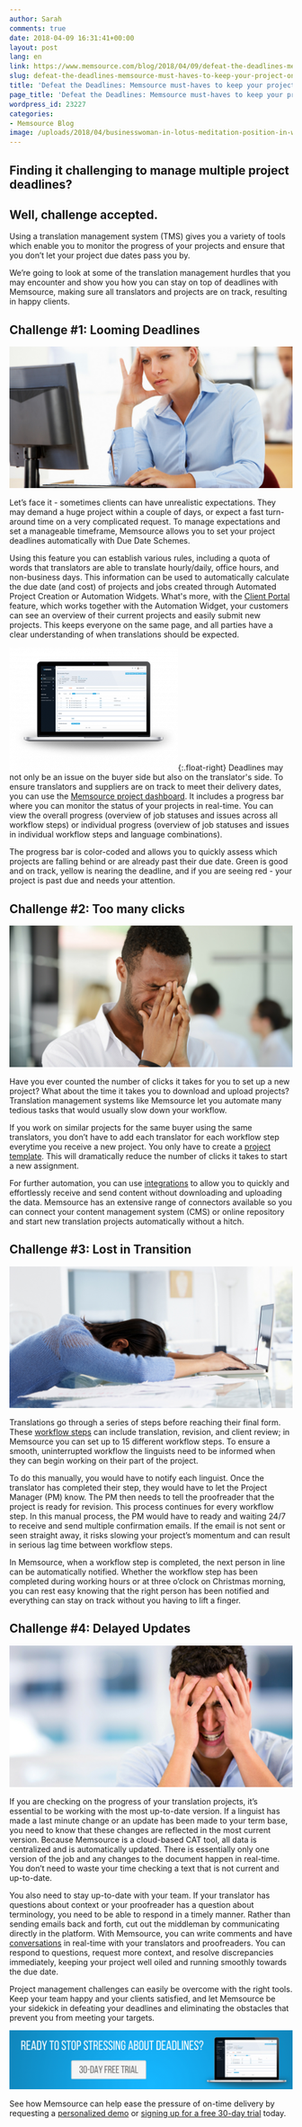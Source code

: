 ```yaml
---
author: Sarah
comments: true
date: 2018-04-09 16:31:41+00:00
layout: post
lang: en
link: https://www.memsource.com/blog/2018/04/09/defeat-the-deadlines-memsource-must-haves-to-keep-your-project-on-track/
slug: defeat-the-deadlines-memsource-must-haves-to-keep-your-project-on-track
title: 'Defeat the Deadlines: Memsource must-haves to keep your project on track'
page_title: 'Defeat the Deadlines: Memsource must-haves to keep your project on track'
wordpress_id: 23227
categories:
- Memsource Blog
image: /uploads/2018/04/businesswoman-in-lotus-meditation-position-in-work-office-concept-vector-id663167724.png
---
```


## Finding it challenging to manage multiple project deadlines?




## Well, challenge accepted.




<!-- more -->

Using a translation management system (TMS) gives you a variety of tools which enable you to monitor the progress of your projects and ensure that you don’t let your project due dates pass you by.



We’re going to look at some of the translation management hurdles that you may encounter and show you how you can stay on top of deadlines with Memsource, making sure all translators and projects are on track, resulting in happy clients.




## Challenge #1: Looming Deadlines


![](/uploads/2018/04/3-1024x512.png)



Let’s face it - sometimes clients can have unrealistic expectations. They may demand a huge project within a couple of days, or expect a fast turn-around time on a very complicated request. To manage expectations and set a manageable timeframe, Memsource allows you to set your project deadlines automatically with Due Date Schemes.



Using this feature you can establish various rules, including a quota of words that translators are able to translate hourly/daily, office hours, and non-business days. This information can be used to automatically calculate the due date (and cost) of projects and jobs created through Automated Project Creation or Automation Widgets. What's more, with the [Client Portal](https://www.memsource.com/blog/2017/03/16/client-portals-a-new-customer-focused-solution/) feature, which works together with the Automation Widget, your customers can see an overview of their current projects and easily submit new projects. This keeps everyone on the same page, and all parties have a clear understanding of when translations should be expected.



[![](/uploads/2017/08/Macbook-NewUI-HD-300x220.png)](/uploads/2017/08/Macbook-NewUI-HD.png){:.float-right} Deadlines may not only be an issue on the buyer side but also on the translator's side. To ensure translators and suppliers are on track to meet their delivery dates, you can use the [Memsource project dashboard](https://help.memsource.com/hc/en-us/articles/115003483732-Understanding-Memsource-Project-Dashboards). It includes a progress bar where you can monitor the status of your projects in real-time. You can view the overall progress (overview of job statuses and issues across all workflow steps) or individual progress (overview of job statuses and issues in individual workflow steps and language combinations).



The progress bar is color-coded and allows you to quickly assess which projects are falling behind or are already past their due date. Green is good and on track, yellow is nearing the deadline, and if you are seeing red - your project is past due and needs your attention.




## Challenge #2: Too many clicks


![](/uploads/2018/04/4-1024x512.png)



Have you ever counted the number of clicks it takes for you to set up a new project? What about the time it takes you to download and upload projects? Translation management systems like Memsource let you automate many tedious tasks that would usually slow down your workflow.



If you work on similar projects for the same buyer using the same translators, you don’t have to add each translator for each workflow step everytime you receive a new project. You only have to create a [project template](https://help.memsource.com/hc/en-us/articles/115003483952-Project-Templates). This will dramatically reduce the number of clicks it takes to start a new assignment.



For further automation, you can use [integrations](https://www.memsource.com/integrations/) to allow you to quickly and effortlessly receive and send content without downloading and uploading the data. Memsource has an extensive range of connectors available so you can connect your content management system (CMS) or online repository and start new translation projects automatically without a hitch.




## Challenge #3: Lost in Transition


![](/uploads/2018/04/5-1024x512.png)



Translations go through a series of steps before reaching their final form. These [workflow steps](https://help.memsource.com/hc/en-us/articles/115003484032-Workflow) can include translation, revision, and client review; in Memsource you can set up to 15 different workflow steps. To ensure a smooth, uninterrupted workflow the linguists need to be informed when they can begin working on their part of the project.



To do this manually, you would have to notify each linguist. Once the translator has completed their step, they would have to let the Project Manager (PM) know. The PM then needs to tell the proofreader that the project is ready for revision. This process continues for every workflow step. In this manual process, the PM would have to ready and waiting 24/7 to receive and send multiple confirmation emails. If the email is not sent or seen straight away, it risks slowing your project’s momentum and can result in serious lag time between workflow steps.



In Memsource, when a workflow step is completed, the next person in line can be automatically notified. Whether the workflow step has been completed during working hours or at three o’clock on Christmas morning, you can rest easy knowing that the right person has been notified and everything can stay on track without you having to lift a finger.




## Challenge #4: Delayed Updates


[![](/uploads/2018/04/2-1024x512.png)](/uploads/2018/04/updating.jpg)



If you are checking on the progress of your translation projects, it’s essential to be working with the most up-to-date version. If a linguist has made a last minute change or an update has been made to your term base, you need to know that these changes are reflected in the most current version. Because Memsource is a cloud-based CAT tool, all data is centralized and is automatically updated. There is essentially only one version of the job and any changes to the document happen in real-time. You don’t need to waste your time checking a text that is not current and up-to-date.



You also need to stay up-to-date with your team. If your translator has questions about context or your proofreader has a question about terminology, you need to be able to respond in a timely manner. Rather than sending emails back and forth, cut out the middleman by communicating directly in the platform. With Memsource, you can write comments and have [conversations](https://help.memsource.com/hc/en-us/articles/115003462171-Conversations-in-Memsource-Editors) in real-time with your translators and proofreaders. You can respond to questions, request more context, and resolve discrepancies immediately, keeping your project well oiled and running smoothly towards the due date.



Project management challenges can easily be overcome with the right tools. Keep your team happy and your clients satisfied, and let Memsource be your sidekick in defeating your deadlines and eliminating the obstacles that prevent you from meeting your targets.



[![](/uploads/2018/04/Ready-to-stop-stressing-about-deadlines_-Request-a-demo.-1024x215.png)](https://www.memsource.com/pricing2/)



See how Memsource can help ease the pressure of on-time delivery by requesting a [personalized demo](https://www.memsource.com/demo/) or [signing up for a free 30-day trial](https://cloud.memsource.com/web/organization/signup?e=ULTIMATE) today.
